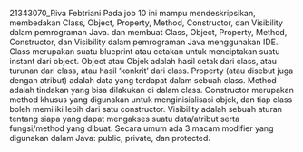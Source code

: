 21343070_Riva Febtriani
Pada job 10 ini mampu mendeskripsikan, membedakan Class, Object, Property, Method, Constructor, dan Visibility dalam pemrograman Java. dan membuat Class, Object, Property, Method, Constructor, dan Visibility dalam pemrograman Java menggunakan IDE. Class merupakan suatu blueprint atau cetakan untuk menciptakan suatu instant dari
object. Object atau Objek adalah hasil cetak dari class, atau turunan dari class, atau hasil ‘konkrit’ dari class. Property (atau disebut juga dengan atribut) adalah data yang terdapat dalam sebuah class. Method adalah tindakan yang bisa dilakukan di dalam class. Constructor merupakan method khusus yang digunakan untuk menginisialisasi
objek, dan tiap class boleh memiliki lebih dari satu constructor. Visibility adalah sebuah aturan tentang siapa yang dapat mengakses suatu data/atribut serta fungsi/method yang dibuat. Secara umum ada 3 macam modifier yang digunakan dalam Java: public, private, dan protected.
